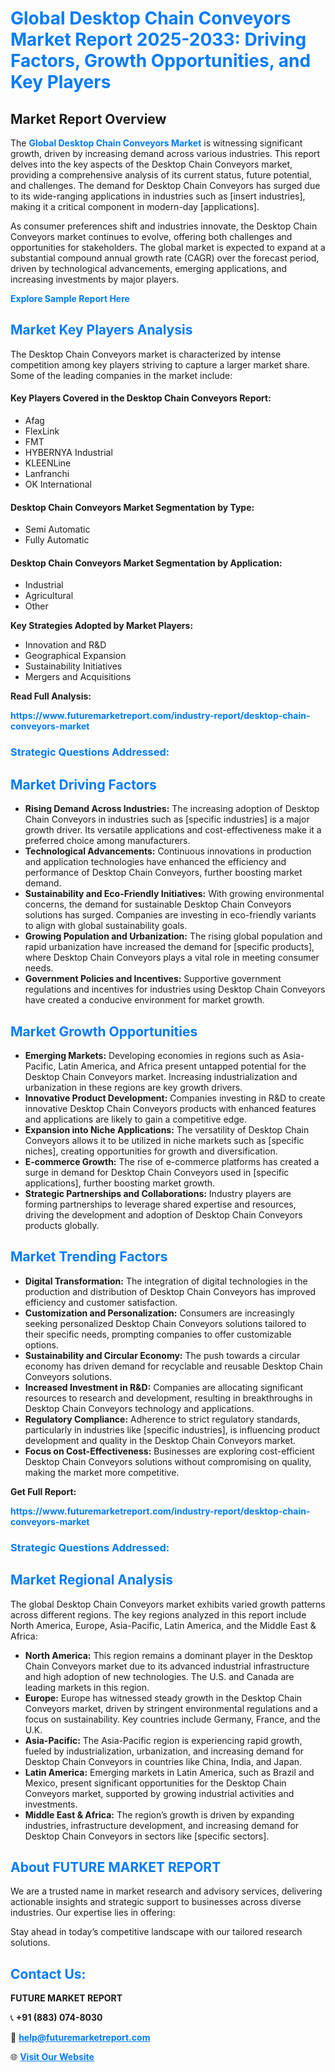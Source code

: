 <h1 style="color: #007BFF;">Global Desktop Chain Conveyors Market Report 2025-2033: Driving Factors, Growth Opportunities, and Key Players</h1>

<section id="overview">
<h2>Market Report Overview</h2>
<p>The <a href="https://www.futuremarketreport.com/industry-report/desktop-chain-conveyors-market" style="color: #007BFF; text-decoration: none;"><strong>Global Desktop Chain Conveyors Market</strong></a> is witnessing significant growth, driven by increasing demand across various industries. This report delves into the key aspects of the Desktop Chain Conveyors market, providing a comprehensive analysis of its current status, future potential, and challenges. The demand for Desktop Chain Conveyors has surged due to its wide-ranging applications in industries such as [insert industries], making it a critical component in modern-day [applications].</p>
<p>As consumer preferences shift and industries innovate, the Desktop Chain Conveyors market continues to evolve, offering both challenges and opportunities for stakeholders. The global market is expected to expand at a substantial compound annual growth rate (CAGR) over the forecast period, driven by technological advancements, emerging applications, and increasing investments by major players.</p>
</section>

<section id="overview">
<p><a href="https://www.futuremarketreport.com/request-sample/reportId=54175" style="color: #007BFF; text-decoration: none;"><strong>Explore Sample Report Here</strong></a></p>
</section>

<section id="key-players">
<h2 style="color: #007BFF;">Market Key Players Analysis</h2>
<p>The Desktop Chain Conveyors market is characterized by intense competition among key players striving to capture a larger market share. Some of the leading companies in the market include:</p>
<h4>Key Players Covered in the Desktop Chain Conveyors Report:</h4>
<ul><li>Afag</li><li>FlexLink</li><li>FMT</li><li>HYBERNYA Industrial</li><li>KLEENLine</li><li>Lanfranchi</li><li>OK International</li></ul>
<h4>Desktop Chain Conveyors Market Segmentation by Type:</h4>
<ul><li>Semi Automatic</li><li>Fully Automatic</li></ul>

<h4>Desktop Chain Conveyors Market Segmentation by Application:</h4>
<ul><li>Industrial</li><li>Agricultural</li><li>Other</li></ul>
<p><strong>Key Strategies Adopted by Market Players:</strong></p>
<ul>
<li>Innovation and R&D</li>
<li>Geographical Expansion</li>
<li>Sustainability Initiatives</li>
<li>Mergers and Acquisitions</li>
</ul>
</section>

<section>
<p><strong>Read Full Analysis: </strong></p><a href="https://www.futuremarketreport.com/industry-report/desktop-chain-conveyors-market" style="color: #007BFF; text-decoration: none;"><strong>https://www.futuremarketreport.com/industry-report/desktop-chain-conveyors-market</strong></a>
<h3 style="color: #007BFF;">Strategic Questions Addressed:</h3>
</section>

<section id="driving-factors">
<h2 style="color: #007BFF;">Market Driving Factors</h2>
<ul>
<li><strong>Rising Demand Across Industries:</strong> The increasing adoption of Desktop Chain Conveyors in industries such as [specific industries] is a major growth driver. Its versatile applications and cost-effectiveness make it a preferred choice among manufacturers.</li>
<li><strong>Technological Advancements:</strong> Continuous innovations in production and application technologies have enhanced the efficiency and performance of Desktop Chain Conveyors, further boosting market demand.</li>
<li><strong>Sustainability and Eco-Friendly Initiatives:</strong> With growing environmental concerns, the demand for sustainable Desktop Chain Conveyors solutions has surged. Companies are investing in eco-friendly variants to align with global sustainability goals.</li>
<li><strong>Growing Population and Urbanization:</strong> The rising global population and rapid urbanization have increased the demand for [specific products], where Desktop Chain Conveyors plays a vital role in meeting consumer needs.</li>
<li><strong>Government Policies and Incentives:</strong> Supportive government regulations and incentives for industries using Desktop Chain Conveyors have created a conducive environment for market growth.</li>
</ul>
</section>

<section id="growth-opportunities">
<h2 style="color: #007BFF;">Market Growth Opportunities</h2>
<ul>
<li><strong>Emerging Markets:</strong> Developing economies in regions such as Asia-Pacific, Latin America, and Africa present untapped potential for the Desktop Chain Conveyors market. Increasing industrialization and urbanization in these regions are key growth drivers.</li>
<li><strong>Innovative Product Development:</strong> Companies investing in R&D to create innovative Desktop Chain Conveyors products with enhanced features and applications are likely to gain a competitive edge.</li>
<li><strong>Expansion into Niche Applications:</strong> The versatility of Desktop Chain Conveyors allows it to be utilized in niche markets such as [specific niches], creating opportunities for growth and diversification.</li>
<li><strong>E-commerce Growth:</strong> The rise of e-commerce platforms has created a surge in demand for Desktop Chain Conveyors used in [specific applications], further boosting market growth.</li>
<li><strong>Strategic Partnerships and Collaborations:</strong> Industry players are forming partnerships to leverage shared expertise and resources, driving the development and adoption of Desktop Chain Conveyors products globally.</li>
</ul>
</section>

<section id="trending-factors">
<h2 style="color: #007BFF;">Market Trending Factors</h2>
<ul>
<li><strong>Digital Transformation:</strong> The integration of digital technologies in the production and distribution of Desktop Chain Conveyors has improved efficiency and customer satisfaction.</li>
<li><strong>Customization and Personalization:</strong> Consumers are increasingly seeking personalized Desktop Chain Conveyors solutions tailored to their specific needs, prompting companies to offer customizable options.</li>
<li><strong>Sustainability and Circular Economy:</strong> The push towards a circular economy has driven demand for recyclable and reusable Desktop Chain Conveyors solutions.</li>
<li><strong>Increased Investment in R&D:</strong> Companies are allocating significant resources to research and development, resulting in breakthroughs in Desktop Chain Conveyors technology and applications.</li>
<li><strong>Regulatory Compliance:</strong> Adherence to strict regulatory standards, particularly in industries like [specific industries], is influencing product development and quality in the Desktop Chain Conveyors market.</li>
<li><strong>Focus on Cost-Effectiveness:</strong> Businesses are exploring cost-efficient Desktop Chain Conveyors solutions without compromising on quality, making the market more competitive.</li>
</ul>
</section>

<section>
<p><strong>Get Full Report: </strong></p><a href="https://www.futuremarketreport.com/industry-report/desktop-chain-conveyors-market" style="color: #007BFF; text-decoration: none;"><strong>https://www.futuremarketreport.com/industry-report/desktop-chain-conveyors-market</strong></a>
<h3 style="color: #007BFF;">Strategic Questions Addressed:</h3>
</section>


<section id="regional-analysis">
<h2 style="color: #007BFF;">Market Regional Analysis</h2>
<p>The global Desktop Chain Conveyors market exhibits varied growth patterns across different regions. The key regions analyzed in this report include North America, Europe, Asia-Pacific, Latin America, and the Middle East & Africa:</p>
<ul>
<li><strong>North America:</strong> This region remains a dominant player in the Desktop Chain Conveyors market due to its advanced industrial infrastructure and high adoption of new technologies. The U.S. and Canada are leading markets in this region.</li>
<li><strong>Europe:</strong> Europe has witnessed steady growth in the Desktop Chain Conveyors market, driven by stringent environmental regulations and a focus on sustainability. Key countries include Germany, France, and the U.K.</li>
<li><strong>Asia-Pacific:</strong> The Asia-Pacific region is experiencing rapid growth, fueled by industrialization, urbanization, and increasing demand for Desktop Chain Conveyors in countries like China, India, and Japan.</li>
<li><strong>Latin America:</strong> Emerging markets in Latin America, such as Brazil and Mexico, present significant opportunities for the Desktop Chain Conveyors market, supported by growing industrial activities and investments.</li>
<li><strong>Middle East & Africa:</strong> The region’s growth is driven by expanding industries, infrastructure development, and increasing demand for Desktop Chain Conveyors in sectors like [specific sectors].</li>
</ul>
</section>

<footer>
<h2 style="color: #007BFF;">About FUTURE MARKET REPORT</h2>
<p>We are a trusted name in market research and advisory services, delivering actionable insights and strategic support to businesses across diverse industries. Our expertise lies in offering:</p>

<p>Stay ahead in today’s competitive landscape with our tailored research solutions.</p>

<h2 style="color: #007BFF;">Contact Us:</h2>
<p><strong>FUTURE MARKET REPORT</strong></p>
<p>📞 <strong>+91 (883) 074-8030</strong></p>
<p>📧 <strong><a href="mailto:help@futuremarketreport.com" style="color: #007BFF;">help@futuremarketreport.com</a></strong></p>
<p>🌐 <strong><a href="https://www.futuremarketreport.com/" style="color: #007BFF;">Visit Our Website</a></strong></p>
</footer>